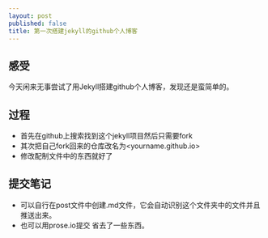 ```yaml
---
layout: post
published: false
title: 第一次搭建jekyll的github个人博客
---
```

## 感受
今天闲来无事尝试了用Jekyll搭建github个人博客，发现还是蛮简单的。

## 过程
- 首先在github上搜索找到这个jekyll项目然后只需要fork
- 其次把自己fork回来的仓库改名为<yourname.github.io>
- 修改配制文件中的东西就好了

## 提交笔记
- 可以自行在post文件中创建.md文件，它会自动识别这个文件夹中的文件并且推送出来。
- 也可以用prose.io提交 省去了一些东西。



